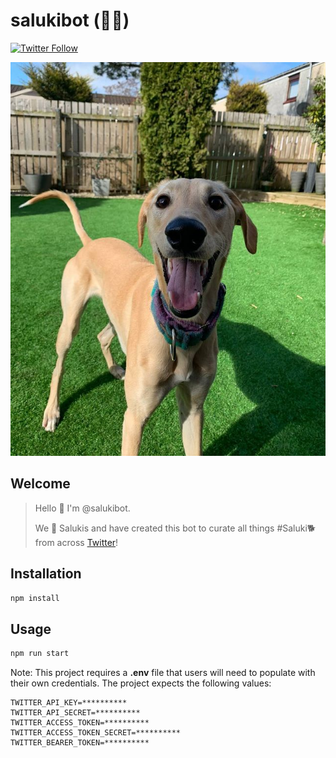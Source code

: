 # salukibot (🐾🤖)

[![Twitter Follow](https://img.shields.io/twitter/follow/salukibot?style=social)](https://twitter.com/salukibot)

![/img/finn_thesaluki.jpg](/img/finn_thesaluki.jpg)

## Welcome

> Hello 👋 I'm @salukibot.
>
> We 💛 Salukis and have created this bot to curate all things #Saluki🐕 from across [Twitter](https://twitter.com/salukibot)!

## Installation

```bash
npm install
```

## Usage

```bash
npm run start
```

Note: This project requires a **.env** file that users will need to populate with their own credentials. The project expects the following values:

```.env
TWITTER_API_KEY=**********
TWITTER_API_SECRET=**********
TWITTER_ACCESS_TOKEN=**********
TWITTER_ACCESS_TOKEN_SECRET=**********
TWITTER_BEARER_TOKEN=**********
```
